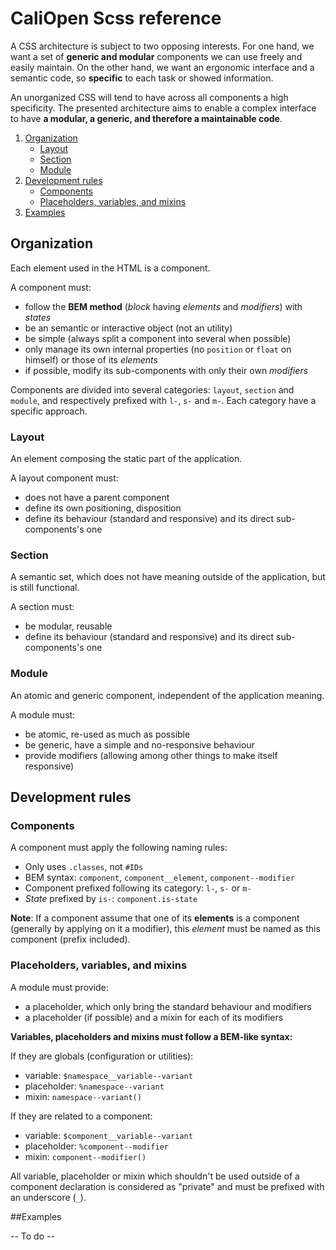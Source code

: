 # CaliOpen Scss reference

A CSS architecture is subject to two opposing interests. For one hand, we want a set of **generic and modular** components we can use freely and easily maintain. On the other hand, we want an ergonomic interface and a semantic code, so **specific** to each task or showed information.

An unorganized CSS will tend to have across all components a high specificity. The presented architecture aims to enable a complex interface to have **a modular, a generic, and therefore a maintainable code**.

1. [Organization](#organization)
    - [Layout](#layout)
    - [Section](#section)
    - [Module](#module)
2. [Development rules](#development-rules)
    - [Components](#components)
    - [Placeholders, variables, and mixins](#placeholders-variables-and-mixins)
3. [Examples](#examples)

## Organization

Each element used in the HTML is a component.

A component must:
- follow the **BEM method** (*block* having *elements* and *modifiers*) with *states*
- be an semantic or interactive object (not an utility)
- be simple (always split a component into several when possible)
- only manage its own internal properties (no `position` or `float` on himself) or those of its *elements*
- if possible, modify its sub-components with only their own *modifiers*

Components are divided into several categories: `layout`, `section` and `module`, and respectively prefixed with `l-`, `s-` and `m-`. Each category have a specific approach.

### Layout
An element composing the static part of the application.

A layout component must:
- does not have a parent component
- define its own positioning, disposition
- define its behaviour (standard and responsive) and its direct sub-components's one

### Section
A semantic set, which does not have meaning outside of the application, but is still functional.

A section must:
- be modular, reusable
- define its behaviour (standard and responsive) and its direct sub-components's one

### Module
An atomic and generic component, independent of the application meaning.

A module must:
- be atomic, re-used as much as possible
- be generic, have a simple and no-responsive behaviour
- provide modifiers (allowing among other things to make itself responsive)


## Development rules

### Components

A component must apply the following naming rules:
- Only uses `.classes`, not `#IDs`
- BEM syntax: `component`, `component__element`, `component--modifier`
- Component prefixed following its category: `l-`, `s-` or `m-`
- *State* prefixed by `is-`: `component.is-state`

**Note**:
If a component assume that one of its **elements** is a component (generally by applying on it a modifier), this *element* must be named as this component (prefix included).


### Placeholders, variables, and mixins

A module must provide:
- a placeholder, which only bring the standard behaviour and modifiers
- a placeholder (if possible) and a mixin for each of its modifiers

**Variables, placeholders and mixins must follow a BEM-like syntax:**

If they are globals (configuration or utilities):
- variable: `$namespace__variable--variant`
- placeholder: `%namespace--variant`
- mixin: `namespace--variant()`

If they are related to a component:
- variable: `$component__variable--variant`
- placeholder: `%component--modifier`
- mixin: `component--modifier()`

All variable, placeholder or mixin which shouldn't be used outside of a component declaration is considered as "private" and must be prefixed with an underscore (`_`).


##Examples

-- To do --

